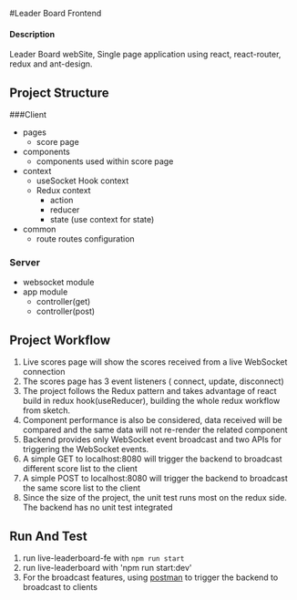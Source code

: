 #Leader Board Frontend

#### Description
Leader Board webSite, Single page application using react, react-router, redux and ant-design.

## Project Structure
###Client
- pages
  - score page
- components
  - components used within score page
- context
  - useSocket Hook context
  - Redux context
    - action
    - reducer
    - state (use context for state)
- common
  - route routes configuration
### Server
- websocket module
- app module
  - controller(get)
  - controller(post)


## Project Workflow
1. Live scores page will show the scores received from a live WebSocket connection
2. The scores page has 3 event listeners ( connect, update, disconnect)
3. The project follows the Redux pattern and takes advantage of react build in redux hook(useReducer), building the whole redux workflow from sketch.
4. Component performance is also be considered, data received will be compared and the same data will not re-render the related component
5. Backend provides only WebSocket event broadcast and two APIs for triggering the WebSocket events.
  1. A simple GET to localhost:8080 will trigger the backend to broadcast different score list to the client
  2. A simple POST to localhost:8080 will trigger the backend to broadcast the same score list to the client
6. Since the size of the project, the unit test runs most on the redux side. The backend has no unit test integrated

## Run And Test
1. run live-leaderboard-fe with `npm run start`
2. run live-leaderboard with 'npm run start:dev'
3. For the broadcast features, using [postman](https://www.postman.com/afatswan/workspace/live-scoreboard/request/1092639-fff1242d-6fe2-46b9-8f17-50d6c55b98bc) to trigger the backend to broadcast to clients

